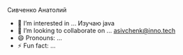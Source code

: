 Сивченко Анатолий
- 👀 I’m interested in ...
Изучаю java     
- 💞️ I’m looking to collaborate on ...
asivchenk@inno.tech  
- 😄 Pronouns: ...
- ⚡ Fun fact: ...

<!---
asivchenko/asivchenko is a ✨ special ✨ repository because its `README.md` (this file) appears on your GitHub profile.
You can click the Preview link to take a look at your changes.
--->

